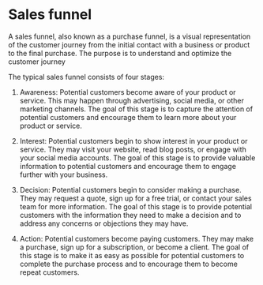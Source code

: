 # Sales funnel

A sales funnel, also known as a purchase funnel, is a visual representation of the customer journey from the initial contact with a business or product to the final purchase. The purpose is to understand and optimize the customer journey

The typical sales funnel consists of four stages:

1. Awareness: Potential customers become aware of your product or service. This may happen through advertising, social media, or other marketing channels. The goal of this stage is to capture the attention of potential customers and encourage them to learn more about your product or service.

2. Interest: Potential customers begin to show interest in your product or service. They may visit your website, read blog posts, or engage with your social media accounts. The goal of this stage is to provide valuable information to potential customers and encourage them to engage further with your business.

3. Decision: Potential customers begin to consider making a purchase. They may request a quote, sign up for a free trial, or contact your sales team for more information. The goal of this stage is to provide potential customers with the information they need to make a decision and to address any concerns or objections they may have.

4. Action: Potential customers become paying customers. They may make a purchase, sign up for a subscription, or become a client. The goal of this stage is to make it as easy as possible for potential customers to complete the purchase process and to encourage them to become repeat customers.

